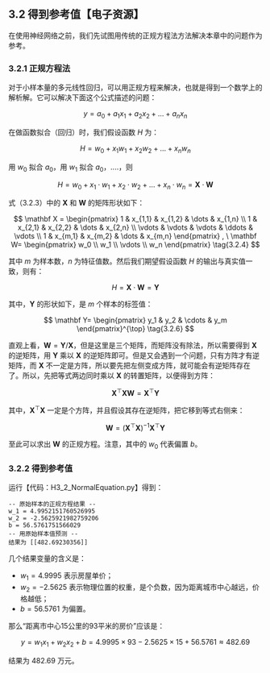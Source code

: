 
## 3.2 得到参考值【电子资源】

在使用神经网络之前，我们先试图用传统的正规方程法方法解决本章中的问题作为参考。

### 3.2.1 正规方程法

对于小样本量的多元线性回归，可以用正规方程来解决，也就是得到一个数学上的解析解。它可以解决下面这个公式描述的问题：

$$y=a_0+a_1 x_1+a_2 x_2+\dots+a_nx _n \tag{3.2.1}$$

在做函数拟合（回归）时，我们假设函数 $H$ 为：

$$
H = w_0 + x_1 w_1+x_2 w_2+ \dots +x_n w_n \tag{3.2.2}
$$

用 $w_0$ 拟合 $a_0$，用 $w_1$ 拟合 $a_0$，....，则

$$H = w_0 + x_1 \cdot w_1 + x_2 \cdot w_2 + \dots + x_n \cdot w_n = \mathbf X \cdot \mathbf W
\tag{3.2.3}$$

式（3.2.3）中的 $\mathbf X$ 和 $\mathbf W$ 的矩阵形状如下：

$$
\mathbf X = 
\begin{pmatrix} 
1 & x_{1,1} & x_{1,2} & \dots & x_{1,n} \\
1 & x_{2,1} & x_{2,2} & \dots & x_{2,n} \\
\vdots & \vdots & \vdots & \ddots & \vdots \\
1 & x_{m,1} & x_{m,2} & \dots & x_{m,n}
\end{pmatrix} , \
\mathbf W= \begin{pmatrix}
w_0 \\
w_1 \\
\vdots \\
 w_n
\end{pmatrix}  
\tag{3.2.4}
$$

其中 $m$ 为样本数，$n$ 为特征值数。然后我们期望假设函数 $H$ 的输出与真实值一致，则有：

$$
H = \mathbf X \cdot \mathbf W = \mathbf Y 
\tag{3.2.5}
$$

其中，$\mathbf Y$ 的形状如下，是 $m$ 个样本的标签值：

$$
\mathbf Y= \begin{pmatrix}
y_1 & y_2 & \cdots & y_m
\end{pmatrix}^{\top} 
\tag{3.2.6}
$$


直观上看，$\mathbf W = \mathbf Y/\mathbf X$，但是这里是三个矩阵，而矩阵没有除法，所以需要得到 $\mathbf X$ 的逆矩阵，用 $\mathbf Y$ 乘以 $\mathbf X$ 的逆矩阵即可。但是又会遇到一个问题，只有方阵才有逆矩阵，而 $\mathbf X$ 不一定是方阵，所以要先把左侧变成方阵，就可能会有逆矩阵存在了。所以，先把等式两边同时乘以 $\mathbf X$ 的转置矩阵，以便得到方阵：

$$
\mathbf X^{\top} \mathbf X \mathbf W = \mathbf X^{\top} \mathbf Y 
\tag{3.2.7}
$$

其中，$\mathbf X^{\top}\mathbf X$ 一定是个方阵，并且假设其存在逆矩阵，把它移到等式右侧来：

$$
\mathbf W = (\mathbf X^{\top} \mathbf X)^{-1}{\mathbf X^{\top} \mathbf Y} 
\tag{3.2.8}
$$

至此可以求出 $\mathbf W$ 的正规方程。注意，其中的 $w_0$ 代表偏置 $b$。

### 3.2.2 得到参考值

运行【代码：H3_2_NormalEquation.py】得到：

```
-- 原始样本的正规方程结果 --
w_1 = 4.9952151760526995
w_2 = -2.5625921982759206
b = 56.5761751566029
-- 用原始样本值预测 --
结果为 [[482.69230356]]
```

几个结果变量的含义是：

- $w_1=4.9995$ 表示房屋单价；
- $w_2=-2.5625$ 表示物理位置的权重，是个负数，因为距离城市中心越远，价格越低；
- $b=56.5761$ 为偏置。

那么“距离市中心15公里的93平米的房价”应该是：

$$
y = w_1 x_1 + w_2 x_2 + b = 4.9995 \times 93 - 2.5625 \times 15 + 56.5761 \approx 482.69
\tag{3.2.9}
$$

结果为 482.69 万元。
